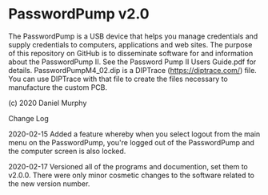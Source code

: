 # PasswordPump v2.0

The PasswordPump is a USB device that helps you manage credentials and supply credentials to computers, applications and web sites.  The purpose of this repository on GitHub is to disseminate software for and information about the PasswordPump II.  See the Password Pump II Users Guide.pdf for details.  PasswordPumpM4_02.dip is a DIPTrace (https://diptrace.com/) file.  You can use DIPTrace with that file to create the files necessary to manufacture the custom PCB.

(c) 2020 Daniel Murphy

Change Log

2020-02-15  Added a feature whereby when you select logout from the main menu on the PasswordPump, you're logged out of the PasswordPump and the computer screen is also locked.
            
2020-02-17  Versioned all of the programs and documention, set them to v2.0.0.  There were only minor cosmetic changes to the software related to the new version number.
